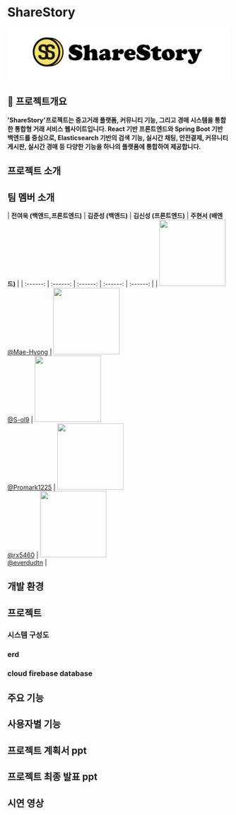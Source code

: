 # ShareStory
![ShareStory 로고](./images/logo.png)
## 📙 프로젝트개요
**'ShareStory'프로젝트는 중고거래 플랫폼, 커뮤니티 기능, 그리고 경매 시스템을 통합한 통합형 거래 서비스 웹사이트입니다. 
React 기반 프론트엔드와 Spring Boot 기반 백엔드를 중심으로, Elasticsearch 기반의 검색 기능, 실시간 채팅, 안전결제, 커뮤니티 게시판, 실시간 경매 등 다양한 기능을 하나의 플랫폼에 통합하여 제공합니다.**
## 프로젝트 소개

## 팀 멤버 소개
| **전여욱 (백엔드,프론트엔드)** | **김준성 (백엔드)** | **김신성 (프론트엔드)** | **주현서 (배엔드)** |
| :------: | :------: | :------: | :------: | :------: |
| [<img src="https://github.com/rx5460/pophub_front/assets/42200731/e99003c5-26d5-4d09-b548-aeab53c105a5" height=150 width=150> <br/> @Mae-Hyong](https://github.com/Mae-Hyong) | [<img src="https://github.com/rx5460/pophub_front/assets/42200731/995e786f-9219-4b11-9944-f1e6ff1df49d" height=150 width=150> <br/> @S-ol9](https://github.com/S-ol9) | [<img src="https://github.com/rx5460/pophub_front/assets/42200731/2f9195ee-e54c-4261-862a-d138543a7710" height=150 width=150> <br/> @Promark1225](https://github.com/Promark1225) | [<img src="https://github.com/rx5460/pophub_front/assets/42200731/40ace482-4b11-484c-b133-18fdc9767225" height=150 width=150> <br/> @rx5460](https://github.com/rx5460) | [<img src="https://github.com/rx5460/pophub_front/assets/42200731/3b86284f-b85f-451c-88dd-3b9b5722f379" height=150 width=150> <br/> @everdudtn](https://github.com/everdudtn) |

## 개발 환경

## 프로젝트 
### 시스템 구성도
### erd
### cloud firebase database

## 주요 기능

## 사용자별 기능

## 프로젝트 계획서 ppt

## 프로젝트 최종 발표 ppt

## 시연 영상

